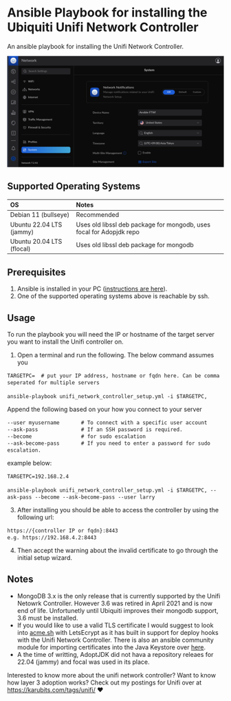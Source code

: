 # Ansible Playbook for installing the Ubiquiti Unifi Network Controller

An ansible playbook for installing the Unifi Network Controller.

![Unifi Network Controller Dashboard](img/unifi-dashboard.png)
## Supported Operating Systems

| OS | Notes
| :-- |  :-- |
| Debian 11 (bullseye) |  Recommended
| Ubuntu 22.04 LTS (jammy) |  Uses old libssl deb package for mongodb, uses focal for Adopjdk repo
| Ubuntu 20.04 LTS (flocal) | Uses old libssl deb package for mongodb

## Prerequisites

1. Ansible is installed in your PC ([instructions are here](https://docs.ansible.com/ansible/latest/installation_guide/intro_installation.html#installing-and-upgrading-ansible)).
2. One of the supported operating systems above is reachable by ssh.

## Usage

To run the playbook you will need the IP or hostname of the target server you want to install the Unifi controller on.

1. Open a terminal and run the following. The below command assumes you
````shell
TARGETPC=  # put your IP address, hostname or fqdn here. Can be comma seperated for multiple servers

ansible-playbook unifi_network_controller_setup.yml -i $TARGETPC,
````
Append the following based on your how you connect to your server
````shell
--user myusername       # To connect with a specific user account
--ask-pass              # If an SSH password is required.
--become                # for sudo escalation
--ask-become-pass       # If you need to enter a password for sudo escalation.
````
example below:
````shell
TARGETPC=192.168.2.4

ansible-playbook unifi_network_controller_setup.yml -i $TARGETPC, --ask-pass --become --ask-become-pass --user larry
````
3. After installing you should be able to access the controller by using the following url:
````
https://{controller IP or fqdn}:8443
e.g. https://192.168.4.2:8443
````
4. Then accept the warning about the invalid certificate to go through the initial setup wizard.

## Notes
- MongoDB 3.x is the only release that is currently supported by the Unifi Netowrk Controller. However 3.6 was retired in April 2021 and is now end of life. Unfortunetly until Ubiquiti improves their mongodb support, 3.6 must be installed.
- If you would like to use a valid TLS certificate I would suggest to look into [acme.sh](https://github.com/acmesh-official/acme.sh/wiki/deployhooks#23-deploy-the-cert-on-a-unifi-controller-or-cloud-key) with LetsEcrypt as it has built in support for deploy hooks with the Unifi Network Controller. There is also an ansible community module for importing certificates into the Java Keystore over [here](https://docs.ansible.com/ansible/latest/collections/community/general/java_cert_module.html).
- A the time of writting, AdoptJDK did not hava a repository releaes for 22.04 (jammy) and focal was used in its place.


Interested to know more about the unifi network controller? Want to know how layer 3 adoption works? Check out my postings for Unifi over at https://karubits.com/tags/unifi/ ❤️


